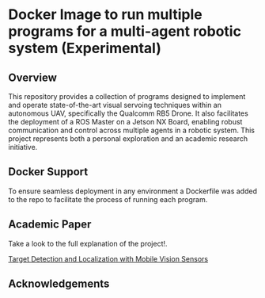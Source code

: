 # Docker Image to run multiple programs for a multi-agent robotic system (Experimental)

## Overview 

This repository provides a collection of programs designed to implement and operate state-of-the-art visual servoing techniques within an autonomous UAV, specifically the Qualcomm RB5 Drone. It also facilitates the deployment of a ROS Master on a Jetson NX Board, enabling robust communication and control across multiple agents in a robotic system. This project represents both a personal exploration and an academic research initiative.

## Docker Support

To ensure seamless deployment in any environment a Dockerfile was added to the repo to facilitate the process of running each program.

## Academic Paper
Take a look to the full explanation of the project!.

[Target Detection and Localization with Mobile Vision Sensors](https://github.com/angelcervant1/rb5-jetson_docker/edit/main/README.md)

## Acknowledgements
